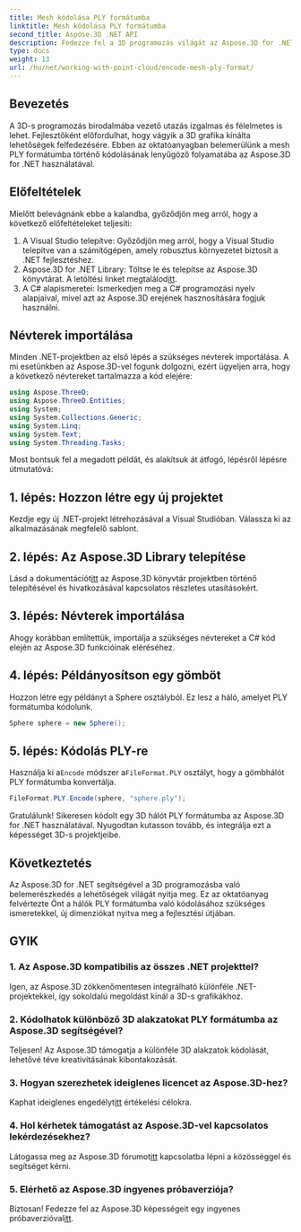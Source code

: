 ```yaml
---
title: Mesh kódolása PLY formátumba
linktitle: Mesh kódolása PLY formátumba
second_title: Aspose.3D .NET API
description: Fedezze fel a 3D programozás világát az Aspose.3D for .NET segítségével. Tanulja meg, hogyan lehet könnyedén PLY formátumba kódolni a hálókat. Emeld fel a fejlesztő játékodat!
type: docs
weight: 13
url: /hu/net/working-with-point-cloud/encode-mesh-ply-format/
---
```

## Bevezetés
A 3D-s programozás birodalmába vezető utazás izgalmas és félelmetes is lehet. Fejlesztőként előfordulhat, hogy vágyik a 3D grafika kínálta lehetőségek felfedezésére. Ebben az oktatóanyagban belemerülünk a mesh PLY formátumba történő kódolásának lenyűgöző folyamatába az Aspose.3D for .NET használatával.
## Előfeltételek
Mielőtt belevágnánk ebbe a kalandba, győződjön meg arról, hogy a következő előfeltételeket teljesíti:
1. A Visual Studio telepítve: Győződjön meg arról, hogy a Visual Studio telepítve van a számítógépen, amely robusztus környezetet biztosít a .NET fejlesztéshez.
2. Aspose.3D for .NET Library: Töltse le és telepítse az Aspose.3D könyvtárat. A letöltési linket megtalálod[itt](https://releases.aspose.com/3d/net/).
3. A C# alapismeretei: Ismerkedjen meg a C# programozási nyelv alapjaival, mivel azt az Aspose.3D erejének hasznosítására fogjuk használni.
## Névterek importálása
Minden .NET-projektben az első lépés a szükséges névterek importálása. A mi esetünkben az Aspose.3D-vel fogunk dolgozni, ezért ügyeljen arra, hogy a következő névtereket tartalmazza a kód elejére:
```csharp
using Aspose.ThreeD;
using Aspose.ThreeD.Entities;
using System;
using System.Collections.Generic;
using System.Linq;
using System.Text;
using System.Threading.Tasks;
```
Most bontsuk fel a megadott példát, és alakítsuk át átfogó, lépésről lépésre útmutatóvá:
## 1. lépés: Hozzon létre egy új projektet
Kezdje egy új .NET-projekt létrehozásával a Visual Studióban. Válassza ki az alkalmazásának megfelelő sablont.
## 2. lépés: Az Aspose.3D Library telepítése
 Lásd a dokumentációt[itt](https://reference.aspose.com/3d/net/) az Aspose.3D könyvtár projektben történő telepítésével és hivatkozásával kapcsolatos részletes utasításokért.
## 3. lépés: Névterek importálása
Ahogy korábban említettük, importálja a szükséges névtereket a C# kód elején az Aspose.3D funkcióinak eléréséhez.
## 4. lépés: Példányosítson egy gömböt
Hozzon létre egy példányt a Sphere osztályból. Ez lesz a háló, amelyet PLY formátumba kódolunk.
```csharp
Sphere sphere = new Sphere();
```
## 5. lépés: Kódolás PLY-re
 Használja ki a`Encode` módszer a`FileFormat.PLY` osztályt, hogy a gömbhálót PLY formátumba konvertálja.
```csharp
FileFormat.PLY.Encode(sphere, "sphere.ply");
```
Gratulálunk! Sikeresen kódolt egy 3D hálót PLY formátumba az Aspose.3D for .NET használatával. Nyugodtan kutasson tovább, és integrálja ezt a képességet 3D-s projektjeibe.
## Következtetés
Az Aspose.3D for .NET segítségével a 3D programozásba való belemerészkedés a lehetőségek világát nyitja meg. Ez az oktatóanyag felvértezte Önt a hálók PLY formátumba való kódolásához szükséges ismeretekkel, új dimenziókat nyitva meg a fejlesztési útjában.
## GYIK
### 1. Az Aspose.3D kompatibilis az összes .NET projekttel?
Igen, az Aspose.3D zökkenőmentesen integrálható különféle .NET-projektekkel, így sokoldalú megoldást kínál a 3D-s grafikákhoz.
### 2. Kódolhatok különböző 3D alakzatokat PLY formátumba az Aspose.3D segítségével?
Teljesen! Az Aspose.3D támogatja a különféle 3D alakzatok kódolását, lehetővé téve kreativitásának kibontakozását.
### 3. Hogyan szerezhetek ideiglenes licencet az Aspose.3D-hez?
 Kaphat ideiglenes engedélyt[itt](https://purchase.aspose.com/temporary-license/) értékelési célokra.
### 4. Hol kérhetek támogatást az Aspose.3D-vel kapcsolatos lekérdezésekhez?
 Látogassa meg az Aspose.3D fórumot[itt](https://forum.aspose.com/c/3d/18) kapcsolatba lépni a közösséggel és segítséget kérni.
### 5. Elérhető az Aspose.3D ingyenes próbaverziója?
 Biztosan! Fedezze fel az Aspose.3D képességeit egy ingyenes próbaverzióval[itt](https://releases.aspose.com/).